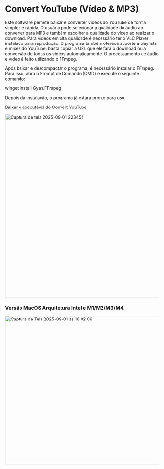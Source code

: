 # Convert YouTube (Vídeo & MP3)

Este software permite baixar e converter vídeos do YouTube de forma simples e rápida. O usuário pode selecionar a qualidade do áudio ao converter para MP3 e também escolher a qualidade do vídeo ao realizar o download. Para vídeos em alta qualidade é necessário ter o VLC Player instalado para reprodução. O programa também oferece suporte a playlists e mixes do YouTube: basta copiar a URL que ele fará o download ou a conversão de todos os vídeos automaticamente. O processamento de áudio e vídeo é feito utilizando o FFmpeg.

Após baixar e descompactar o programa, é necessário instalar o FFmpeg. Para isso, abra o Prompt de Comando (CMD) e execute o seguinte comando:

winget install Gyan.FFmpeg

Depois da instalação, o programa já estará pronto para uso.

[Baixar o executável do Convert YouTube](https://raw.githubusercontent.com/anderaguiar/YOUTUBE-TO-MP3/main/YouTubeMP3.exe)



<img width="602" height="602" alt="Captura de tela 2025-09-01 223454" src="https://github.com/user-attachments/assets/ae11ef04-df47-464d-864c-8d1ba8a355dc" />


### Versão MacOS Arquitetura Intel e M1/M2/M3/M4.


<img width="608" height="486" alt="Captura de Tela 2025-09-01 às 16 02 06" src="https://github.com/user-attachments/assets/497ebec2-dc7d-4d65-9aec-fd5ebdb7e559" />

